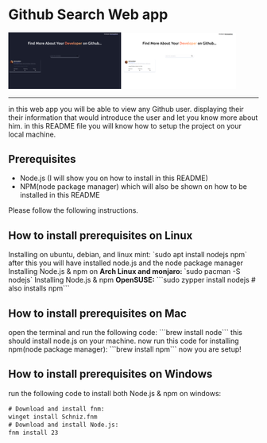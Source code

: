 <h1>Github Search Web app</h1>
<p float="left">
  <img src="/dark-mode.png" width=45% />
  <img src="/light-mode.png" width=45% /> 
</p>
<hr>
in this web app you will be able to view any Github user. displaying their their information that would introduce the user and let you know more about him.
in this README file you will know how to setup the project on your local machine.

<b><h2>Prerequisites</h2></b>
<ul>
    <li>Node.js (I will show you on how to install in this README)</li>
    <li>NPM(node package manager) which will also be shown on how to be installed in this README</li>
</ul>
<p>Please follow the following instructions.</p>
<b><h2>How to install prerequisites on Linux</h2></b>
Installing on ubuntu, debian, and linux mint: 
`sudo apt install nodejs npm` after this you will have installed node.js and the node package manager
Installing Node.js & npm on <b>Arch Linux and monjaro: </b>
`sudo pacman -S nodejs`
Installing Node.js & npm <b>OpenSUSE:</b> 
```sudo zypper install nodejs # also installs npm```
<b><h2>How to install prerequisites on Mac</h2></b>
open the terminal and run the following code: ```brew install node```
this should install node.js on your machine.
now run this code for installing npm(node package manager): ```brew install npm```
now you are setup!

<b><h2>How to install prerequisites on Windows</h2></b>
run the following code to install both Node.js & npm on windows:
```
# Download and install fnm:
winget install Schniz.fnm
# Download and install Node.js:
fnm install 23
```